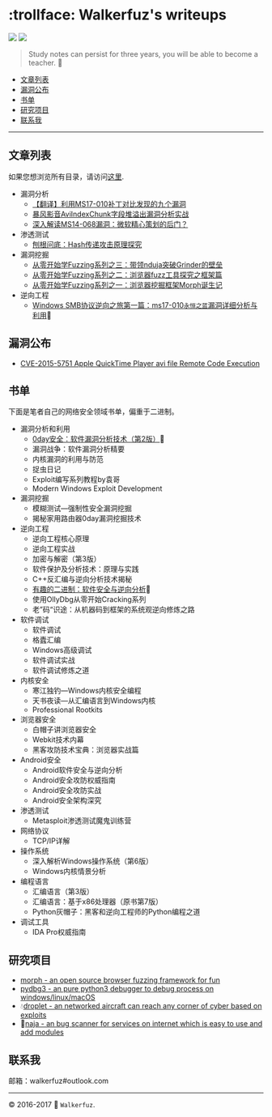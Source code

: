 # :trollface: Walkerfuz's writeups

[![](https://img.shields.io/github/forks/walkerfuz/writeups.svg)](https://github.com/walkerfuz/writeups/network) [![](https://img.shields.io/github/stars/walkerfuz/writeups.svg)](https://github.com/walkerfuz/writeups/stargazers)

> Study notes can persist for three years, you will be able to become a teacher. :watermelon:

* [文章列表](#文章列表)
* [漏洞公布](#漏洞公布)
* [书单](#书单)
* [研究项目](#研究项目)
* [联系我](#联系我)

------

## 文章列表

如果您想浏览所有目录，请访问[这里](./notes).

* 漏洞分析
  * [【翻译】利用MS17-010补丁对比发现的九个漏洞](./notes/translate_nine_bugs_i_found_from_ms_17_010_diff.md)
  * [暴风影音AviIndexChunk字段堆溢出漏洞分析实战](http://www.freebuf.com/vuls/126892.html)
  * [深入解读MS14-068漏洞：微软精心策划的后门？](http://www.freebuf.com/vuls/56081.html)
* 渗透测试
  * [刨根问底：Hash传递攻击原理探究](http://www.freebuf.com/terminal/80186.html)
* 漏洞挖掘
  * [从零开始学Fuzzing系列之三：带领nduja突破Grinder的壁垒](http://www.freebuf.com/web/105510.html)
  * [从零开始学Fuzzing系列之二：浏览器fuzz工具探究之框架篇](http://www.freebuf.com/sectool/93130.html)
  * [从零开始学Fuzzing系列之一：浏览器挖掘框架Morph诞生记](http://www.freebuf.com/sectool/89001.html)
* 逆向工程
  * [Windows SMB协议逆向之旅第一篇：ms17-010`永恒之蓝`漏洞详细分析与利用](./notes/exploit_ms17_010_windows_smb_eternal_blue_analysis_and_exploit.md):bookmark:

## 漏洞公布

* [CVE-2015-5751 Apple QuickTime Player avi file Remote Code Execution]()

## 书单

下面是笔者自己的网络安全领域书单，偏重于二进制。

* 漏洞分析和利用
  * [0day安全：软件漏洞分析技术（第2版）](./notes/book_review_about_0day_security_second_edition.md):bookmark:
  * 漏洞战争：软件漏洞分析精要
  * 内核漏洞的利用与防范
  * 捉虫日记
  * Exploit编写系列教程by袁哥
  * Modern Windows Exploit Development
* 漏洞挖掘
  * 模糊测试—强制性安全漏洞挖掘
  * 揭秘家用路由器0day漏洞挖掘技术
* 逆向工程
  * 逆向工程核心原理
  * 逆向工程实战
  * 加密与解密（第3版）
  * 软件保护及分析技术：原理与实践
  * C++反汇编与逆向分析技术揭秘
  * [有趣的二进制：软件安全与逆向分析](./notes/book_review_about_interesting_binary.md):100:
  * 使用OllyDbg从零开始Cracking系列
  * 老”码“识途：从机器码到框架的系统观逆向修炼之路
* 软件调试
  * 软件调试
  * 格蠹汇编
  * Windows高级调试
  * 软件调试实战
  * 软件调试修炼之道
* 内核安全
  * 寒江独钓—Windows内核安全编程
  * 天书夜读—从汇编语言到Windows内核
  * Professional Rootkits
* 浏览器安全
  * 白帽子讲浏览器安全
  * Webkit技术内幕
  * 黑客攻防技术宝典：浏览器实战篇
* Android安全
  * Android软件安全与逆向分析
  * Android安全攻防权威指南
  * Android安全攻防实战
  * Android安全架构深究
* 渗透测试
  * Metasploit渗透测试魔鬼训练营
* 网络协议
  * TCP/IP详解
* 操作系统
  * 深入解析Windows操作系统（第6版）
  * Windows内核情景分析
* 编程语言
  * 汇编语言（第3版）
  * 汇编语言：基于x86处理器（原书第7版）
  * Python灰帽子：黑客和逆向工程师的Python编程之道
* 调试工具
  * IDA Pro权威指南

## 研究项目

* [morph - an open source browser fuzzing framework for fun](https://github.com/walkerfuz/morph)
* [pydbg3 - an pure python3 debugger to debug process on windows/linux/macOS](https://github.com/walkerfuz/pydbg3)
* :droplet:[droplet - an networked aircraft can reach any corner of cyber based on exploits](https://github.com/walkerfuz/droplet)
* :snake:[naja - an bug scanner for services on internet which is easy to use and add modules](https://github.com/walkerfuz/naja)

## 联系我

邮箱：walkerfuz#outlook.com

------

:copyright: 2016-2017  :rocket: `Walkerfuz`.